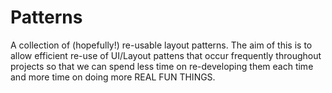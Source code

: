 # Patterns

A collection of (hopefully!) re-usable layout patterns. The aim of this is to allow efficient re-use of UI/Layout pattens that occur frequently throughout projects so that we can spend less time on re-developing them each time and more time on doing more REAL FUN THINGS.
